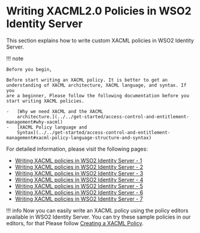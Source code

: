 # Writing XACML2.0 Policies in WSO2 Identity Server

This section explains how to write custom XACML policies in WSO2
Identity Server.

!!! note
    
    Before you begin,
    
    Before start writing an XACML policy. It is better to get an
    understanding of XACML architecture, XACML language, and syntax. If you
    are a beginner, Please follow the following documentation before you
    start writing XACML policies.
    
    -   [Why we need XACML and the XACML
        architecture.](../../get-started/access-control-and-entitlement-management#why-xacml)
    -   [XACML Policy language and
        Syntax](../../get-started/access-control-and-entitlement-management#xacml-policy-language-structure-and-syntax)
    

For detailed information, please visit the following pages:

-   [Writing XACML policies in WSO2 Identity Server -
    1](../../tutorials/writing-xacml-policies-in-wso2-identity-server-1)
-   [Writing XACML policies in WSO2 Identity Server -
    2](../../tutorials/writing-xacml-policies-in-wso2-identity-server-2)
-   [Writing XACML policies in WSO2 Identity Server -
    3](../../tutorials/writing-xacml-policies-in-wso2-identity-server-3)
-   [Writing XACML policies in WSO2 Identity Server -
    4](../../tutorials/writing-xacml-policies-in-wso2-identity-server-4)
-   [Writing XACML policies in WSO2 Identity Server -
    5](../../tutorials/writing-xacml-policies-in-wso2-identity-server-5)
-   [Writing XACML policies in WSO2 Identity Server -
    6](../../tutorials/writing-xacml-policies-in-wso2-identity-server-6)
-   [Writing XACML policies in WSO2 Identity Server -
    7](../../tutorials/writing-xacml-policies-in-wso2-identity-server-7)

  
!!! info
    Now you can easily write an XACML policy using the policy editors
    available in WSO2 Identity Server. You can try these sample policies in
    our editors, for that Please follow [Creating a XACML Policy](../../tutorials/creating-a-xacml-policy).
